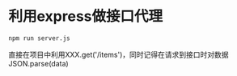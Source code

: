 # 利用express做接口代理

```bash
npm run server.js
```
直接在项目中利用XXX.get('/items')，同时记得在请求到接口时对数据JSON.parse(data)